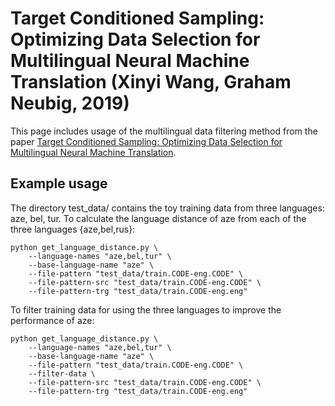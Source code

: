 # Target Conditioned Sampling: Optimizing Data Selection for Multilingual Neural Machine Translation (Xinyi Wang, Graham Neubig, 2019)

This page includes usage of the multilingual data filtering method from the paper [Target Conditioned Sampling: Optimizing Data Selection for Multilingual Neural Machine Translation](https://arxiv.org/abs/1905.08212).


## Example usage
The directory test_data/ contains the toy training data from three languages: aze, bel, tur. To calculate the language distance of aze from each of the three languages {aze,bel,rus}:
```
python get_language_distance.py \
    --language-names "aze,bel,tur" \
    --base-language-name "aze" \
    --file-pattern "test_data/train.CODE-eng.CODE" \
    --file-pattern-src "test_data/train.CODE-eng.CODE" \
    --file-pattern-trg "test_data/train.CODE-eng.eng" 
```
To filter training data for using the three languages to improve the performance of aze:
```
python get_language_distance.py \
    --language-names "aze,bel,tur" \
    --base-language-name "aze" \
    --file-pattern "test_data/train.CODE-eng.CODE" \
    --filter-data \
    --file-pattern-src "test_data/train.CODE-eng.CODE" \
    --file-pattern-trg "test_data/train.CODE-eng.eng" 
```
